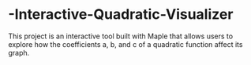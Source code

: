 # -Interactive-Quadratic-Visualizer
This project is an interactive tool built with Maple that allows users to explore how the coefficients a, b, and c of a quadratic function affect its graph. 
